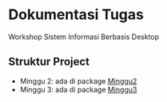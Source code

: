 # Dokumentasi Tugas
Workshop Sistem Informasi Berbasis Desktop
## Struktur Project
- Minggu 2: ada di package [Minggu2](src/Minggu2)
- Minggu 3: ada di package [Minggu3](src/Minggu3)
